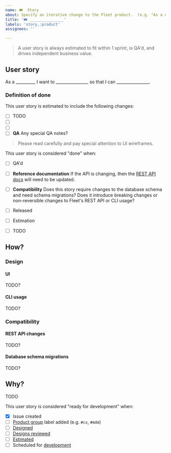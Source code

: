 ```yaml
---
name: 🎟  Story
about: Specify an iterative change to the Fleet product.  (e.g. "As a user, I want to sign in with SSO.")
title: '🎟 _______________'
labels: 'story,:product'
assignees: ''

---
```


> A user story is always estimated to fit within 1 sprint, is QA'd, and drives independent business value.

## User story

As a _________, I want to ________________ so that I can ________________.

<!--
Things to consider:
- What screen are they looking at?  (`As an observer on the host details page…`)
- What do they want to do? (`As an observer on the host details page, I want to run a permitted query.`) 
- Don't get hung up on the "so that I can ________" clause.  It is helpful, but optional.
- Example: "As an admin I would like to be asked for confirmation before deleting a user so that I do not accidentally delete a user."
-->


### Definition of done

This user story is estimated to include the following changes:

- [ ] TODO
- [ ]  
- [ ]  
- [ ] **QA** Any special QA notes?

> Please read carefully and pay special attention to UI wireframes.

<!--
TODO: extrapolate into handbook and include a link
Designs have usually gone through multiple rounds of revisions, but they could easily still be overlooking complexities or edge cases!  When you think you've discovered a blocker, communicate.  Leave a comment [mentioning the appropriate PM](https://fleetdm.com/handbook/company/development-groups) or ask for feedback at your next standup.  Then update this user story's estimation, wireframes, and "definition of done" to reflect your updated understanding.
-->

<!--
Specifying work:
- **Design changes** Does this story include changes to the user interface, or to how the CLI is used?  If so, those designs [will need to reviewed and revised](https://fleetdm.com/handbook/company/why-this-way#why-do-we-use-a-wireframe-first-approach) prior to estimation and before code is written.

- **Database schema migrations** Does this story require changes to the database schema and need schema migrations?  If so, those migrations will need to be written as part of the changes, and additional quality assurance will be required.

- **Technical sub-tasks** The simplest way to manage work is to use a single user story issue, then pass it around between contributors/asignees as seldom as possible.  For some teams, for particular user stories on a case-by-case basis, it may be worthwhile to invest additional overhead in creating separate technical sub-task issues.  If such issues are created, then they can be included as links in the checklist above.

- **QA** Changes are tested by hand prior to submitting pull requests. In addition, quality assurance will do an additional QA check prior to considering this story "done".  Any special QA notes?


- **Out-of-date docs** How will [Fleet's documentation](https://fleetdm.com/docs) and [articles](https://fleetdm.com/articles) need to change to reflect the changes included in this user story?
Any pages we should be sure to review?  Any keywords we should be sure to [search for](https://github.com/fleetdm/fleet/search?q=path%3A%2Fdocs%2F+path%3A%2Farticles%2F+path%3A%2Fschema+sso&type=)?  List these and any other aspects/gotchas the product group should make sure are covered by the documentation.
  - **REST API** If the API is changing, then the [REST API docs](https://fleetdm.com/docs/using-fleet/rest-api) will need to be updated.
  - **Telemetry schema** If osquery-compatible tables are changing as part of this user story, then the [telemetry data model reference](https://fleetdm.com/tables) will need to be updated.
  - **Configuration changes** If this user story includes any changes to the way Fleet is configured, then the server configuration reference will need to be updated.


Rarer things we tend to forget about:


- **Breaking changes (semver)** Does this change introduce breaking changes changes to Fleet's REST API or CLI usage?  If so, then we need to either discuss a major version release with the CTO, or figure out a way to maintain backwards compatibility.

**Changes to paid features** Does this user story add or change any paid features? If so, describe the changes that should be made to the pricing page, and make sure that code for any non-free features lives in the `ee/` directory.
- **Measurement** User stories are small changes that are best served by being released as quickly as possible in order to get real world feedback, whether quantitative or qualitative.  The norm is NOT to prioritize additional analytics or measurement work.  Is it especially important for the change described by this user story to come with extra investment in measuring usage, adoption, and success?  If so, describe what measurements we need to implement, along with the current state of any existing, related measurements.
- **Scope transparency** Does this change the scope of access that Fleet has on end user devices?  If so, describe this user story so that it includes the edits necessary to the [transparency guide](https://fleetdm.com/transparency).

- **Follow-through** Is there anything in particular that we should inform others (people who aren't in this product group) about after this user story is released?  For example: communication to specific customers, tips on how best to highlight this in a release post, gotchas, etc.
-->

This user story is considered "done" when:
- [ ] QA'd
- [ ] **Reference documentation** If the API is changing, then the [REST API docs](https://fleetdm.com/docs/using-fleet/rest-api) will need to be updated.
- [ ] **Compatibility** Does this story require changes to the database schema and need schema migrations?  Does it introduce breaking changes or non-reversible changes to Fleet's REST API or CLI usage?
- [ ] Released
- [ ] Estimation
- [ ] TODO 



## How?


### Design

#### UI

TODO?
<!-- Insert the link to the relevant Figma file. Remove this section if there are no changes to the user interface. -->

#### CLI usage

TODO?
<!-- Specify what changes to the CLI usage are required. Remove this section if there are no changes to the CLI. -->


### Compatibility
#### REST API changes

TODO?
<!-- Specify what changes to the API are required.  Remove this section if there are no changes necessary. -->

#### Database schema migrations

TODO?
<!-- Specify what changes to the database schema are required. Remove this section if there are no changes necessary. -->



## Why?

TODO

<!-- 
This section is optional and can be included or deleted, as time allows.

Read more: TODO: replace the details below with a link to the handbook

These questions are helpful for the product team when considering what to prioritize.  (The act of writing the answers is a lot of the value!)  But these answers can also be helpful when users or contributors (including our future selves) have questions about how best to estimate, iterate, or refine.

As Fleet grows as an all-remote company with more asynchronous processes across timezones, we will rely on this section more and more.

- Why prioritize this?
- Why create this user story?  Why should Fleet work on it?
- What is the business case?  How does this contribute to reaching Fleet's strategic goals?
- What's the problem?
- What is the current situation? Why does the current situation hurt?
- Who are the affected users?
- What are they doing right now to resolve this issue? Why is this so bad?
-->

This user story is considered "ready for development" when:
- [x] Issue created
- [ ] [Product group](https://fleetdm.com/handbook/company/product-groups) label added (e.g. `#cx`, `#mdm`)
- [ ] [Designed](https://fleetdm.com/handbook/company/why-this-way#why-do-we-use-a-wireframe-first-approach)
- [ ] [Designs reviewed](https://fleetdm.com/handbook/business-operations/ceo-handbook#calendar-audit)
- [ ] [Estimated](https://fleetdm.com/handbook/company/why-this-way#why-scrum)
- [ ] Scheduled for [development](https://fleetdm.com/handbook/company/why-this-way#why-a-three-week-cadence)
